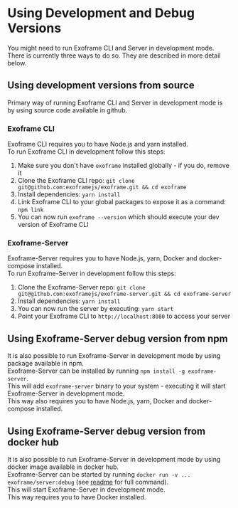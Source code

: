 # Using Development and Debug Versions

You might need to run Exoframe CLI and Server in development mode.  
There is currently three ways to do so.
They are described in more detail below.

## Using development versions from source

Primary way of running Exoframe CLI and Server in development mode is by using source code available in github.

### Exoframe CLI

Exoframe CLI requires you to have Node.js and yarn installed.  
To run Exoframe CLI in development follow this steps:

1. Make sure you don't have `exoframe` installed globally - if you do, remove it
2. Clone the Exoframe CLI repo: `git clone git@github.com:exoframejs/exoframe.git && cd exoframe`
3. Install dependencies: `yarn install`
4. Link Exoframe CLI to your global packages to expose it as a command: `npm link`
5. You can now run `exoframe --version` which should execute your dev version of Exoframe CLI

### Exoframe-Server

Exoframe-Server requires you to have Node.js, yarn, Docker and docker-compose installed.  
To run Exoframe-Server in development follow this steps:

1. Clone the Exoframe-Server repo: `git clone git@github.com:exoframejs/exoframe-server.git && cd exoframe-server`
2. Install dependencies: `yarn install`
3. You can now run the server by executing: `yarn start`
4. Point your Exoframe CLI to `http://localhost:8080` to access your server

## Using Exoframe-Server debug version from npm

It is also possible to run Exoframe-Server in development mode by using package available in npm.  
Exoframe-Server can be installed by running `npm install -g exoframe-server`.  
This will add `exoframe-server` binary to your system - executing it will start Exoframe-Server in development mode.  
This way also requires you to have Node.js, yarn, Docker and docker-compose installed.

## Using Exoframe-Server debug version from docker hub

It is also possible to run Exoframe-Server in development mode by using docker image available in docker hub.  
Exoframe-Server can be started by running `docker run -v ... exoframe/server:debug` (see [readme](../README.md) for full command).  
This will start Exoframe-Server in development mode.  
This way requires you to have Docker installed.
